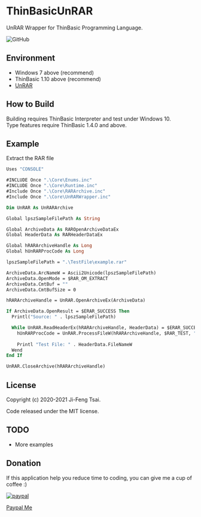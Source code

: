 # ThinBasicUnRAR

UnRAR Wrapper for ThinBasic Programming Language.

![GitHub](https://img.shields.io/github/license/jiowcl/ThinBasicUnRAR.svg)

## Environment

- Windows 7 above (recommend)
- ThinBasic 1.10 above (recommend)
- [UnRAR](https://www.rarlab.com/rar_add.htm)

## How to Build

Building requires ThinBasic Interpreter and test under Windows 10.  
Type features require ThinBasic 1.4.0 and above.

## Example

Extract the RAR file

```vb
Uses "CONSOLE"

#INCLUDE Once ".\Core\Enums.inc"
#INCLUDE Once ".\Core\Runtime.inc"
#Include Once ".\Core\RARArchive.inc"
#Include Once ".\Core\UnRARWrapper.inc"

Dim UnRAR As UnRARArchive

Global lpszSampleFilePath As String

Global ArchiveData As RAROpenArchiveDataEx
Global HeaderData As RARHeaderDataEx

Global hRARArchiveHandle As Long
Global hUnRARProcCode As Long

lpszSampleFilePath = ".\TestFile\example.rar"

ArchiveData.ArcNameW = Ascii2Unicode(lpszSampleFilePath)
ArchiveData.OpenMode = $RAR_OM_EXTRACT
ArchiveData.CmtBuf = ""
ArchiveData.CmtBufSize = 0

hRARArchiveHandle = UnRAR.OpenArchiveEx(ArchiveData)

If ArchiveData.OpenResult = $ERAR_SUCCESS Then
  Printl("Source: " . lpszSampleFilePath)

  While UnRAR.ReadHeaderEx(hRARArchiveHandle, HeaderData) = $ERAR_SUCCESS
    hUnRARProcCode = UnRAR.ProcessFileW(hRARArchiveHandle, $RAR_TEST, "", "")
    
    Printl "Test File: " . HeaderData.FileNameW
  Wend
End If

UnRAR.CloseArchive(hRARArchiveHandle)
```

## License

Copyright (c) 2020-2021 Ji-Feng Tsai.  

Code released under the MIT license.

## TODO

- More examples

## Donation

If this application help you reduce time to coding, you can give me a cup of coffee :)

[![paypal](https://www.paypalobjects.com/en_US/TW/i/btn/btn_donateCC_LG.gif)](https://www.paypal.com/cgi-bin/webscr?cmd=_s-xclick&hosted_button_id=3RNMD6Q3B495N&source=url)

[Paypal Me](https://paypal.me/jiowcl?locale.x=zh_TW)
